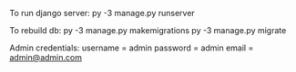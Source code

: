 To run django server: 
py -3 manage.py runserver

To rebuild db:
py -3 manage.py makemigrations
py -3 manage.py migrate

Admin credentials:
    username = admin
    password = admin
    email = admin@admin.com